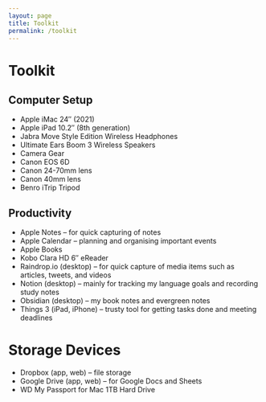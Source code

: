 ```yaml
---
layout: page
title: Toolkit
permalink: /toolkit
---
```


# Toolkit

## Computer Setup
- Apple iMac 24″ (2021)
- Apple iPad 10.2″ (8th generation)
- Jabra Move Style Edition Wireless Headphones
- Ultimate Ears Boom 3 Wireless Speakers
- Camera Gear
- Canon EOS 6D
- Canon 24-70mm lens
- Canon 40mm lens
- Benro iTrip Tripod
## Productivity
- Apple Notes – for quick capturing of notes
- Apple Calendar – planning and organising important events
- Apple Books
- Kobo Clara HD 6″ eReader
- Raindrop.io (desktop) – for quick capture of media items such as articles, tweets, and videos
- Notion (desktop) – mainly for tracking my language goals and recording study notes
- Obsidian (desktop) – my book notes and evergreen notes
- Things 3 (iPad, iPhone) – trusty tool for getting tasks done and meeting deadlines
# Storage Devices
- Dropbox (app, web) – file storage
- Google Drive (app, web) – for Google Docs and Sheets
- WD My Passport for Mac 1TB Hard Drive


<style>
  .wrapper {
    max-width: 46em;
  }
</style>